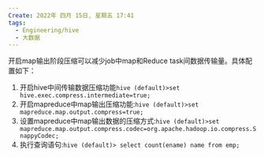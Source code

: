 ```yaml
---
Create: 2022年 四月 15日, 星期五 17:41
tags: 
  - Engineering/hive
  - 大数据
---
```


 

开启map输出阶段压缩可以减少job中map和Reduce task间数据传输量。具体配置如下：
1. 开启hive中间传输数据压缩功能`hive (default)>set hive.exec.compress.intermediate=true;`
2. 开启mapreduce中map输出压缩功能:`hive (default)>set mapreduce.map.output.compress=true;`
3. 设置mapreduce中map输出数据的压缩方式:`hive (default)>set mapreduce.map.output.compress.codec=org.apache.hadoop.io.compress.SnappyCodec;`
4. 执行查询语句:`hive (default)> select count(ename) name from emp;`



